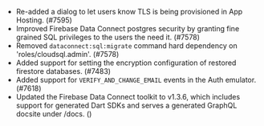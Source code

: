 - Re-added a dialog to let users know TLS is being provisioned in App Hosting. (#7595)
- Improved Firebase Data Connect postgres security by granting fine grained SQL privileges to the users the need it. (#7578)
- Removed `dataconnect:sql:migrate` command hard dependency on 'roles/cloudsql.admin'. (#7578)
- Added support for setting the encryption configuration of restored firestore databases. (#7483)
- Added support for `VERIFY_AND_CHANGE_EMAIL` events in the Auth emulator. (#7618)
- Updated the Firebase Data Connect toolkit to v1.3.6, which includes support for generated Dart SDKs and serves a generated GraphQL docsite under /docs. ()
